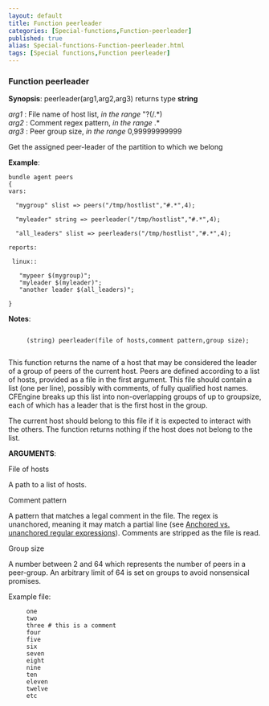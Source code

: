 ```yaml
---
layout: default
title: Function peerleader
categories: [Special-functions,Function-peerleader]
published: true
alias: Special-functions-Function-peerleader.html
tags: [Special functions,Function peerleader]
---
```


### Function peerleader

**Synopsis**: peerleader(arg1,arg2,arg3) returns type **string**

  
 *arg1* : File name of host list, *in the range* "?(/.\*)   
 *arg2* : Comment regex pattern, *in the range* .\*   
 *arg3* : Peer group size, *in the range* 0,99999999999   

Get the assigned peer-leader of the partition to which we belong

**Example**:  
   

```cf3
bundle agent peers
{
vars:

  "mygroup" slist => peers("/tmp/hostlist","#.*",4);

  "myleader" string => peerleader("/tmp/hostlist","#.*",4);

  "all_leaders" slist => peerleaders("/tmp/hostlist","#.*",4);

reports:

 linux::

   "mypeer $(mygroup)";
   "myleader $(myleader)";
   "another leader $(all_leaders)";

}
```

**Notes**:  
   

```cf3
     
     (string) peerleader(file of hosts,comment pattern,group size);
     
```

This function returns the name of a host that may be considered the
leader of a group of peers of the current host. Peers are defined
according to a list of hosts, provided as a file in the first argument.
This file should contain a list (one per line), possibly with comments,
of fully qualified host names. CFEngine breaks up this list into
non-overlapping groups of up to groupsize, each of which has a leader
that is the first host in the group.

The current host should belong to this file if it is expected to
interact with the others. The function returns nothing if the host does
not belong to the list.

**ARGUMENTS**:

File of hosts

A path to a list of hosts.   

Comment pattern

A pattern that matches a legal comment in the file. The regex is
unanchored, meaning it may match a partial line (see [Anchored vs.
unanchored regular
expressions](#Anchored-vs_002e-unanchored-regular-expressions)).
Comments are stripped as the file is read.   

Group size

A number between 2 and 64 which represents the number of peers in a
peer-group. An arbitrary limit of 64 is set on groups to avoid
nonsensical promises.

Example file:

```cf3
     one
     two
     three # this is a comment
     four
     five
     six
     seven
     eight
     nine
     ten
     eleven
     twelve
     etc
     
```
